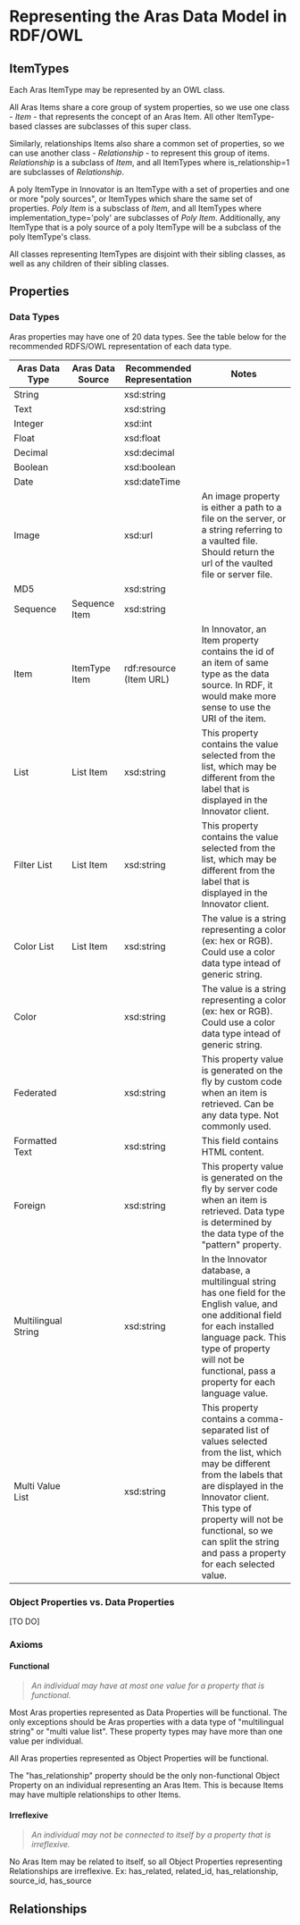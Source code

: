# Representing the Aras Data Model in RDF/OWL

## ItemTypes

Each Aras ItemType may be represented by an OWL class. 

All Aras Items share a core group of system properties, so we use one class - *Item* - that represents the concept of an Aras Item. All other ItemType-based classes are subclasses of this super class. 

Similarly, relationships Items also share a common set of properties, so we can use another class - *Relationship* - to represent this group of items. *Relationship* is a subclass of *Item*, and all ItemTypes where is_relationship=1 are subclasses of *Relationship*.

A poly ItemType in Innovator is an ItemType with a set of properties and one or more "poly sources", or ItemTypes which share the same set of properties. *Poly Item* is a subsclass of *Item*, and all ItemTypes where implementation_type='poly' are subclasses of *Poly Item*. Additionally, any ItemType that is a poly source of a poly ItemType will be a subclass of the poly ItemType's class.

All classes representing ItemTypes are disjoint with their sibling classes, as well as any children of their sibling classes.


## Properties

### Data Types
Aras properties may have one of 20 data types. See the table below for the recommended RDFS/OWL representation of each data type.

Aras Data Type  | Aras Data Source  | Recommended Representation    | Notes
----------------|-------------------|-------------------------------|------
String          |                   | xsd:string                    |  
Text            |                   | xsd:string                    |  
Integer         |                   | xsd:int                       |  
Float           |                   | xsd:float                     |  
Decimal         |                   | xsd:decimal                   |  
Boolean         |                   | xsd:boolean                   |  
Date            |                   | xsd:dateTime                  |  
Image           |                   | xsd:url                       | An image property is either a path to a file on the server, or a string referring to a vaulted file. Should return the url of the vaulted file or server file. 
MD5             |                   | xsd:string                    |  
Sequence        | Sequence Item     | xsd:string                    |  
Item            | ItemType Item     | rdf:resource (Item URL)       | In Innovator, an Item property contains the id of an item of same type as the data source. In RDF, it would make more sense to use the URI of the item. 
List            | List Item         | xsd:string                    | This property contains the value selected from the list, which may be different from the label that is displayed in the Innovator client. 
Filter List     | List Item         | xsd:string                    | This property contains the value selected from the list, which may be different from the label that is displayed in the Innovator client. 
Color List      | List Item         | xsd:string                    | The value is a string representing a color (ex: hex or RGB). Could use a color data type intead of generic string. 
Color           |                   | xsd:string                    | The value is a string representing a color (ex: hex or RGB). Could use a color data type intead of generic string. 
Federated       |                   | xsd:string                    | This property value is generated on the fly by custom code when an item is retrieved. Can be any data type. Not commonly used.
Formatted Text  |                   | xsd:string                    | This field contains HTML content. 
Foreign         |                   | xsd:string                    | This property value is generated on the fly by server code when an item is retrieved. Data type is determined by the data type of the "pattern" property. 
Multilingual String |               | xsd:string                    | In the Innovator database, a multilingual string has one field for the English value, and one additional field for each installed language pack. This type of property will not be functional, pass a property for each language value.  
Multi Value List    |               | xsd:string                    | This property contains a comma-separated list of values selected from the list, which may be different from the labels that are displayed in the Innovator client. This type of property will not be functional, so we can split the string and pass a property for each selected value. 

### Object Properties vs. Data Properties

[TO DO]

### Axioms

#### Functional
>*An individual may have at most one value for a property that is functional.*

Most Aras properties represented as Data Properties will be functional. The only exceptions should be Aras properties with a data type of "multilingual string" or "multi value list". These property types may have more than one value per individual.

All Aras properties represented as Object Properties will be functional. 

The "has_relationship" property should be the only non-functional Object Property on an individual representing an Aras Item. This is because Items may have multiple relationships to other Items.

<!-- #### Inverse Functional 
>*An individual may .*

Most Object Properties will not be Inverse Functional. The Aras data model rarely allows an Item to be referenced by only a single other Item.  -->

<!-- #### Transitive -->


<!-- #### Symmetric -->


<!-- #### Asymmetric
>*If an individual X is connected to individual Y by a property that is reflexive, Y cannot be connected to X by that same property.*

Most Aras properties represented by Object Properties will be asymmetric. Items referenced by an item property typically do not have a property pointing back to the original item.

**Example:** Part-0001 - owned_by_id - Mike Miller  -->

<!-- #### Reflexive -->


#### Irreflexive
>*An individual may not be connected to itself by a property that is irreflexive.*

No Aras Item may be related to itself, so all Object Properties representing Relationships are irreflexive. Ex: has_related, related_id, has_relationship, source_id, has_source


## Relationships